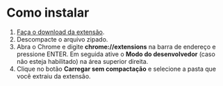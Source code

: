 # Como instalar

1. [Faça o download da extensão](https://github.com/daltonmenezes/omelete-tabs/releases/download/v1.0.2/omelete-tabs-chrome1.0.3.zip).
2. Descompacte o arquivo zipado.
2. Abra o Chrome e digite __chrome://extensions__ na barra de endereço e pressione ENTER. Em seguida ative o __Modo do desenvolvedor__ (caso não esteja habilitado) na área superior direita.
3. Clique no botão __Carregar sem compactação__ e selecione a pasta que você extraiu da extensão.